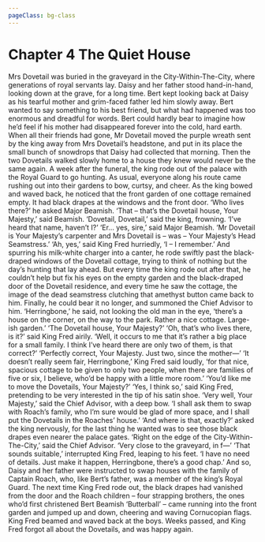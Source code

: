 ```yaml
---
pageClass: bg-class
---
```


# Chapter 4 The Quiet House 

Mrs Dovetail was buried in the graveyard in the City-Within-The-City, where generations of royal servants lay. Daisy and her father stood hand-in-hand, looking down at the grave, for a long time. Bert kept looking back at Daisy as his tearful mother and grim-faced father led him slowly away. Bert wanted to say something to his best friend, but what had happened was too enormous and dreadful for words. Bert could hardly bear to imagine how he’d feel if his mother had disappeared forever into the cold, hard earth.
When all their friends had gone, Mr Dovetail moved the purple wreath sent by the king away from Mrs Dovetail’s headstone, and put in its place the small bunch of snowdrops that Daisy had collected that morning. Then the two Dovetails walked slowly home to a house they knew would never be the same again.
A week after the funeral, the king rode out of the palace with the Royal Guard to go hunting. As usual, everyone along his route came rushing out into their gardens to bow, curtsy, and cheer. As the king bowed and waved back, he noticed that the front garden of one cottage remained empty. It had black drapes at the windows and the front door.
‘Who lives there?’ he asked Major Beamish.
‘That – that’s the Dovetail house, Your Majesty,’ said Beamish.
‘Dovetail, Dovetail,’ said the king, frowning. ‘I’ve heard that name, haven’t I?’
‘Er… yes, sire,’ said Major Beamish. ‘Mr Dovetail is Your Majesty’s carpenter and Mrs Dovetail is – was – Your Majesty’s Head Seamstress.’
‘Ah, yes,’ said King Fred hurriedly, ‘I – I remember.’
And spurring his milk-white charger into a canter, he rode swiftly past the black-draped windows of the Dovetail cottage, trying to think of nothing but the day’s hunting that lay ahead.
But every time the king rode out after that, he couldn’t help but fix his eyes on the empty garden and the black-draped door of the Dovetail residence, and every time he saw the cottage, the image of the dead seamstress clutching that amethyst button came back to him. Finally, he could bear it no longer, and summoned the Chief Advisor to him.
‘Herringbone,’ he said, not looking the old man in the eye, ‘there’s a house on the corner, on the way to the park. Rather a nice cottage. Large-ish garden.’
‘The Dovetail house, Your Majesty?’
‘Oh, that’s who lives there, is it?’ said King Fred airily. ‘Well, it occurs to me that it’s rather a big place for a small family. I think I’ve heard there are only two of them, is that correct?’
‘Perfectly correct, Your Majesty. Just two, since the mother—’
‘It doesn’t really seem fair, Herringbone,’ King Fred said loudly, ‘for that nice, spacious cottage to be given to only two people, when there are families of five or six, I believe, who’d be happy with a little more room.’
‘You’d like me to move the Dovetails, Your Majesty?’
‘Yes, I think so,’ said King Fred, pretending to be very interested in the tip of his satin shoe.
‘Very well, Your Majesty,’ said the Chief Advisor, with a deep bow. ‘I shall ask them to swap with Roach’s family, who I’m sure would be glad of more space, and I shall put the Dovetails in the Roaches’ house.’
‘And where is that, exactly?’ asked the king nervously, for the last thing he wanted was to see those black drapes even nearer the palace gates.
‘Right on the edge of the City-Within-The-City,’ said the Chief Advisor. ‘Very close to the graveyard, in f—’
‘That sounds suitable,’ interrupted King Fred, leaping to his feet. ‘I have no need of details. Just make it happen, Herringbone, there’s a good chap.’
And so, Daisy and her father were instructed to swap houses with the family of Captain Roach, who, like Bert’s father, was a member of the king’s Royal Guard. The next time King Fred rode out, the black drapes had vanished from the door and the Roach children – four strapping brothers, the ones who’d first christened Bert Beamish ‘Butterball’ – came running into the front garden and jumped up and down, cheering and waving Cornucopian flags. King Fred beamed and waved back at the boys. Weeks passed, and King Fred forgot all about the Dovetails, and was happy again.